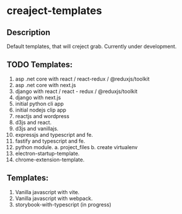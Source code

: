 # creaject-templates

## Description
Default templates, that will creject grab. Currently under development.

## TODO Templates:
1. asp .net core with react / react-redux / @reduxjs/toolkit
2. asp .net core with next.js
3. django with react / react - redux / @reduxjs/toolkit
4. django with next.js
5. initial python cli app
6. initial nodejs clip app
7. reactjs and wordpress
8. d3js and react.
9. d3js and vanillajs.
10. expressjs and typescript and fe.
11. fastify and typescript and fe.
12. python module.
  a. project_files
  b. create virtualenv
13. electron-startup-template.
14. chrome-extension-template.

## Templates:
1. Vanilla javascript with vite.
2. Vanilla javascript with webpack.
3. storybook-with-typescript (in progress)
